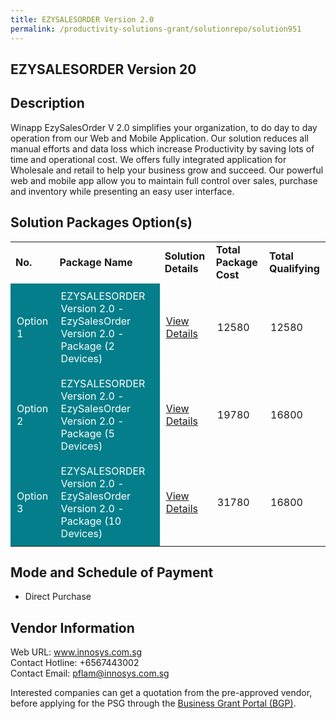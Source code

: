 ```yaml
---
title: EZYSALESORDER Version 2.0
permalink: /productivity-solutions-grant/solutionrepo/solution951
---
```


## EZYSALESORDER Version 20

## Description

Winapp EzySalesOrder V 2.0  simplifies your organization, to do day to day operation from our Web and Mobile Application. Our solution reduces all manual efforts and data loss which increase Productivity by saving lots of time and operational cost. We offers fully integrated application for Wholesale and retail to help your business grow and succeed. Our powerful web and mobile app allow you to maintain full control over sales, purchase and inventory while presenting an easy user interface.

## Solution Packages Option(s)

<table>
<tr>
<td><b>No.</b></td>
<td><b>Package Name</b></td>
<td><b>Solution Details</b></td>
<td><b>Total Package Cost</b></td>
<td><b>Total Qualifying</b></td>
</tr>
<tr>
<td style='padding: 10px; background-color: #037E8A; color: #FFFFFF;'>Option 1</td>
<td style='padding: 10px; background-color: #037E8A; color: #FFFFFF;'>EZYSALESORDER Version 2.0 - EzySalesOrder Version 2.0 - Package (2 Devices)</td>
<td style='padding: 10px;'><a href='https://www.gobusiness.gov.sg/images/psg/Desensitised_WINAPP_20200264_Annex_3_Part_1.pdf' target='_blank'>View Details</a></td>
<td style='padding: 10px;'>12580</td>
<td style='padding: 10px;'>12580</td>
</tr>
<tr>
<td style='padding: 10px; background-color: #037E8A; color: #FFFFFF;'>Option 2</td>
<td style='padding: 10px; background-color: #037E8A; color: #FFFFFF;'>EZYSALESORDER Version 2.0 - EzySalesOrder Version 2.0 - Package (5 Devices)</td>
<td style='padding: 10px;'><a href='https://www.gobusiness.gov.sg/images/psg/Desensitised_WINAPP_20200264_Annex_3_Part_2.pdf' target='_blank'>View Details</a></td>
<td style='padding: 10px;'>19780</td>
<td style='padding: 10px;'>16800</td>
</tr>
<tr>
<td style='padding: 10px; background-color: #037E8A; color: #FFFFFF;'>Option 3</td>
<td style='padding: 10px; background-color: #037E8A; color: #FFFFFF;'>EZYSALESORDER Version 2.0 - EzySalesOrder Version 2.0 - Package (10 Devices)</td>
<td style='padding: 10px;'><a href='https://www.gobusiness.gov.sg/images/psg/Desensitised_WINAPP_20200264_Annex_3_Part_3.pdf' target='_blank'>View Details</a></td>
<td style='padding: 10px;'>31780</td>
<td style='padding: 10px;'>16800</td>
</tr>
</table>

## Mode and Schedule of Payment

 - Direct Purchase

## Vendor Information

 Web URL: www.innosys.com.sg <br>Contact Hotline: +6567443002 <br>Contact Email: pflam@innosys.com.sg <br>

Interested companies can get a quotation from the pre-approved vendor, before applying for the PSG through the <a href='https://www.businessgrants.gov.sg/' target='_blank' rel='noopener'>Business Grant Portal (BGP)</a>.

<script src="/jquery/resize-tables.js"></script>

